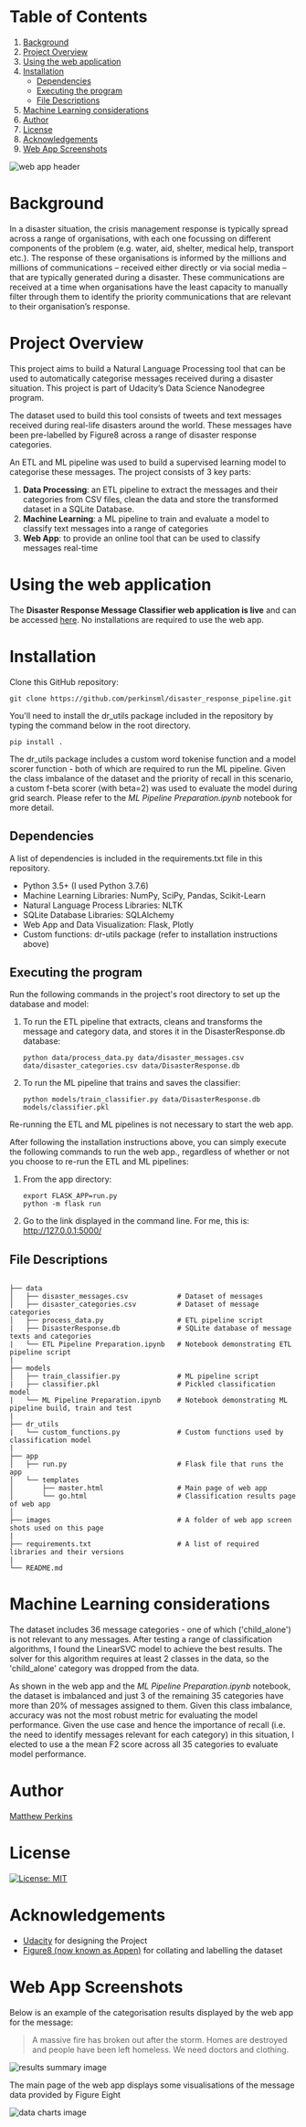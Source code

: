 # Table of Contents

1. [Background](#background)
1. [Project Overview](#project-overview)
1. [Using the web application](#using-the-web-application)
1. [Installation](#installation)
    * [Dependencies](#dependencies)
    * [Executing the program](#executing-the-program)
    * [File Descriptions](#file-descriptions)
1. [Machine Learning considerations](#machine-learning-considerations)
1. [Author](#author)
1. [License](#license)
1. [Acknowledgements](#acknowledgements)
1. [Web App Screenshots](#web-app-screenshots)

![web app header](https://github.com/perkinsml/disaster_response_pipeline/blob/master/images/web_app_header.png)

# Background
In a disaster situation, the crisis management response is typically spread across a range of organisations, with each one focussing on different components of the problem (e.g. water, aid, shelter, medical help, transport etc.).   The response of these organisations is informed by the millions and millions of communications – received either directly or via social media – that are typically generated during a disaster.  These communications are received at a time when organisations have the least capacity to manually filter through them to identify the priority communications that are relevant to their organisation’s response.

# Project Overview
This project aims to build a Natural Language Processing tool that can be used to automatically categorise messages received during a disaster situation. This project is part of Udacity’s Data Science Nanodegree program.

The dataset used to build this tool consists of tweets and text messages received during real-life disasters around the world.  These messages have been pre-labelled by Figure8 across a range of disaster response categories.  

An ETL and ML pipeline was used to build a supervised learning model to categorise these messages.  The project consists of 3 key parts:


1. **Data Processing**: an ETL pipeline to extract the messages and their categories from CSV files, clean the data and store the transformed dataset in a SQLite Database.
1. **Machine Learning**: a ML pipeline to train and evaluate a model to classify text messages into a range of categories
1. **Web App**: to provide an online tool that can be used to classify messages real-time

# Using the web application
The **Disaster Response Message Classifier web application is live** and can be accessed [here](https://dismsgclf.herokuapp.com/).  No installations are required to use the web app.

# Installation
Clone this GitHub repository:

```
git clone https://github.com/perkinsml/disaster_response_pipeline.git
```

You'll need to install the dr_utils package included in the repository by typing the command below in the root directory.  

```
pip install .
```

The dr_utils package includes a custom word tokenise function and a model scorer function - both of which are required to run the ML pipeline.  Given the class imbalance of the dataset and the priority of recall in this scenario, a custom f-beta scorer (with beta=2) was used to evaluate the model during grid search.  Please refer to the *ML Pipeline Preparation.ipynb* notebook for more detail.

## Dependencies
A list of dependencies is included in the requirements.txt file in this repository.
* Python 3.5+ (I used Python 3.7.6)
* Machine Learning Libraries: NumPy, SciPy, Pandas, Scikit-Learn
* Natural Language Process Libraries: NLTK
* SQLite Database Libraries: SQLAlchemy
* Web App and Data Visualization: Flask, Plotly
* Custom functions: dr-utils package (refer to installation instructions above)



## Executing the program
Run the following commands in the project's root directory to set up the database and model:
1. To run the ETL pipeline that extracts, cleans and transforms the message and category data, and stores it in the DisasterResponse.db database:

    ```
    python data/process_data.py data/disaster_messages.csv data/disaster_categories.csv data/DisasterResponse.db
    ```

1. To run the ML pipeline that trains and saves the classifier:

   ```
   python models/train_classifier.py data/DisasterResponse.db models/classifier.pkl
   ```

Re-running the ETL and ML pipelines is not necessary to start the web app.  

After following the installation instructions above, you can simply execute the following commands to run the web app., regardless of whether or not you choose to re-run the ETL and ML pipelines:
1. From the app directory:
    ```
    export FLASK_APP=run.py
    python -m flask run
    ```
1. Go to the link displayed in the command line.  For me, this is: http://127.0.0.1:5000/


## File Descriptions

<pre><code>
├── data
│   ├── disaster_messages.csv            # Dataset of messages
│   ├── disaster_categories.csv          # Dataset of message categories
│   ├── process_data.py                  # ETL pipeline script
|   ├── DisasterResponse.db              # SQLite database of message texts and categories
|   └── ETL Pipeline Preparation.ipynb   # Notebook demonstrating ETL pipeline script
|
├── models
│   ├── train_classifier.py              # ML pipeline script
|   ├── classifier.pkl                   # Pickled classification model
|   └── ML Pipeline Preparation.ipynb    # Notebook demonstrating ML pipeline build, train and test
|
├── dr_utils
|   └── custom_functions.py              # Custom functions used by  classification model
|
├── app
│   ├── run.py                           # Flask file that runs the app
│   └── templates
│       ├── master.html                  # Main page of web app
│       └── go.html                      # Classification results page of web app
│
├── images                               # A folder of web app screen shots used on this page
|
├── requirements.txt                     # A list of required libraries and their versions
|
└── README.md
</code></pre>

# Machine Learning considerations
The dataset includes 36 message categories - one of which ('child_alone') is not relevant to any messages.  After testing a range of classification algorithms, I found the LinearSVC model to achieve the best results.  The solver for this algorithm requires at least 2 classes in the data, so the 'child_alone' category was dropped from the data.

As shown in the web app and the *ML Pipeline Preparation.ipynb* notebook, the dataset is imbalanced and just 3 of the remaining 35 categories have more than 20% of messages assigned to them. Given this class imbalance, accuracy was not the most robust metric for evaluating the model performance.  Given the use case and hence the importance of recall (i.e. the need to identify messages relevant for each category) in this situation, I elected to use a the mean F2 score across all 35 categories to evaluate model performance.   

# Author
[Matthew Perkins](https://github.com/perkinsml)

# License
[![License: MIT](https://img.shields.io/badge/License-MIT-yellow.svg)](https://opensource.org/licenses/MIT)

# Acknowledgements
* [Udacity](https://www.udacity.com/) for designing the Project
* [Figure8 (now known as Appen)](https://appen.com/) for collating and labelling the dataset



# Web App Screenshots
Below is an example of the categorisation results displayed by the web app for the message:

>A massive fire has broken out after the storm. Homes are destroyed<br> and people have been left homeless.  We need doctors and clothing.

![results summary image](https://github.com/perkinsml/disaster_response_pipeline/blob/master/images/web_app_results_example.png)

The main page of the web app displays some visualisations of the message data provided by Figure Eight

![data charts image](https://github.com/perkinsml/disaster_response_pipeline/blob/master/images/data_overview.png)
